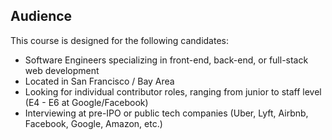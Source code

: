 ## Audience
This course is designed for the following candidates:

* Software Engineers specializing in front-end, back-end, or full-stack web development
* Located in San Francisco / Bay Area
* Looking for individual contributor roles, ranging from junior to staff level (E4 - E6 at Google/Facebook)
* Interviewing at pre-IPO or public tech companies (Uber, Lyft, Airbnb, Facebook, Google, Amazon, etc.)

